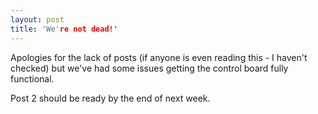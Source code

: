 ```yaml
---
layout: post
title: 'We're not dead!'
---
```


Apologies for the lack of posts (if anyone is even reading this - I haven't checked) but we've had some issues getting the control board fully functional.

Post 2 should be ready by the end of next week.